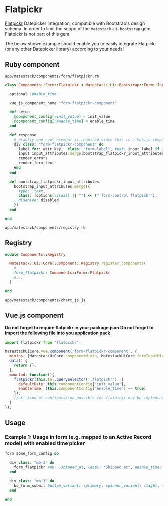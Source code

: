 # Flatpickr

[Flatpickr](https://flatpickr.js.org) Datepicker integration, compatible with Bootstrap's design schema. In order to limit the scope of the `matestack-ui-bootstrap` gem, Flatpickr is not part of this gem.

The below shown example should enable you to easily integrate Flatpickr \(or any other Datepicker library\) according to your needs!

## Ruby component

`app/matestack/components/form/flatpickr.rb`

```ruby
class Components::Form::Flatpickr < Matestack::Ui::Bootstrap::Form::Input

  optional :enable_time

  vue_js_component_name "form-flatpickr-component"

  def setup
    @component_config[:init_value] = init_value
    @component_config[:enable_time] = enable_time
  end

  def response
    # exactly one root element is required since this is a Vue.js component template
    div class: "form-flatpickr-component" do
      label for: attr_key,  class: "form-label", text: input_label if input_label
      input input_attributes.merge(bootstrap_flatpickr_input_attributes)
      render_errors
      render_form_text
    end
  end

  def bootstrap_flatpickr_input_attributes
    bootstrap_input_attributes.merge({
      type: :text,
      class: (options[:class] || "") << (" form-control flatpickr"),
      disabled: disabled
    })
  end

end
```

`app/matestack/components/registry.rb`

## Registry

```ruby
module Components::Registry

  Matestack::Ui::Core::Component::Registry.register_components(
    #...
    form_flatpickr: Components::Form::Flatpickr
    #...
  )

end
```

`app/matestack/components/chart_js.js`

## Vue.js component

**Do not forget to require flatpickr in your package.json** **Do not forget to import the following file into you application pack**

```javascript
import flatpickr from "flatpickr";

MatestackUiCore.Vue.component('form-flatpickr-component', {
  mixins: [MatestackUiCore.componentMixin, MatestackUiCore.formInputMixin],
  data() {
    return {};
  },
  mounted: function(){
    flatpickr(this.$el.querySelector('.flatpickr'), {
      defaultDate: this.componentConfig["init_value"],
      enableTime: (this.componentConfig["enable_time"] == true)
    });
    //all kind of configuration possible for flatpickr may be implemented here according to your needs
  }
});
```

## Usage

### Example 1: Usage in form \(e.g. mapped to an Active Record model\) with enabled time picker

```ruby
form some_form_config do

  div class: "mb-3" do
    form_flatpickr key: :shipped_at, label: "Shipped at", enable_time: true, type: :text
  end

  div class: "mb-3" do
    bs_form_submit button_variant: :primary, spinner_variant: :light, text: "Submit"
  end

end
```

